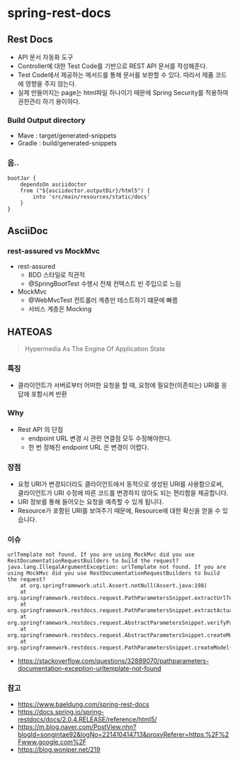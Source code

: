 # spring-rest-docs

## Rest Docs
- API 문서 자동화 도구
- Controller에 대한 Test Code를 기반으로 REST API 문서를 작성해준다.
- Test Code에서 제공하는 메서드를 통해 문서를 보완할 수 있다. 따라서 제품 코드에 영향을 주지 않는다.
- 실제 만들어지는 page는 html파일 하나이기 때문에 Spring Security를 적용하여 권한관리 하기 용이하다.

### Build Output directory
- Mave : target/generated-snippets
- Gradle : build/generated-snippets

### 음..
```
bootJar {
	dependsOn asciidoctor
	from ("${asciidoctor.outputDir}/html5") {
		into 'src/main/resources/static/docs'
	}
}
```

## AsciiDoc


### rest-assured vs MockMvc
- rest-assured
    - BDD 스타일로 직관적
    - @SpringBootTest 수행시 전체 컨텍스트 빈 주입으로 느림
- MockMvc
    - @WebMvcTest 컨트롤러 계층만 테스트하기 떄문에 빠름
    - 서비스 계층은 Mocking

## HATEOAS
> Hypermedia As The Engine Of Application State

### 특징
- 클라이언트가 서버로부터 어떠한 요청을 할 때, 요청에 필요한(의존되는) URI를 응답에 포함시켜 반환

### Why
- Rest API 의 단점 
    - endpoint URL 변경 시 관련 연결점 모두 수정해야한다.
    - 한 번 정해진 endpoint URL 은 변경이 어렵다.

### 장점
- 요청 URI가 변경되더라도 클라이언트에서 동적으로 생성된 URI를 사용함으로써, 클라이언트가 URI 수정에 따른 코드를 변경하지 않아도 되는 편리함을 제공합니다.
- URI 정보를 통해 들어오는 요청을 예측할 수 있게 됩니다.
- Resource가 포함된 URI를 보여주기 때문에, Resource에 대한 확신을 얻을 수 있습니다.    
    

  

### 이슈
```
urlTemplate not found. If you are using MockMvc did you use RestDocumentationRequestBuilders to build the request?
java.lang.IllegalArgumentException: urlTemplate not found. If you are using MockMvc did you use RestDocumentationRequestBuilders to build the request?
	at org.springframework.util.Assert.notNull(Assert.java:198)
	at org.springframework.restdocs.request.PathParametersSnippet.extractUrlTemplate(PathParametersSnippet.java:126)
	at org.springframework.restdocs.request.PathParametersSnippet.extractActualParameters(PathParametersSnippet.java:113)
	at org.springframework.restdocs.request.AbstractParametersSnippet.verifyParameterDescriptors(AbstractParametersSnippet.java:89)
	at org.springframework.restdocs.request.AbstractParametersSnippet.createModel(AbstractParametersSnippet.java:74)
	at org.springframework.restdocs.request.PathParametersSnippet.createModel(PathParametersSnippet.java:98)
```
- https://stackoverflow.com/questions/32889070/pathparameters-documentation-exception-urltemplate-not-found

### 참고
- https://www.baeldung.com/spring-rest-docs
- https://docs.spring.io/spring-restdocs/docs/2.0.4.RELEASE/reference/html5/
- https://m.blog.naver.com/PostView.nhn?blogId=songintae92&logNo=221410414713&proxyReferer=https:%2F%2Fwww.google.com%2F
- https://blog.woniper.net/219
